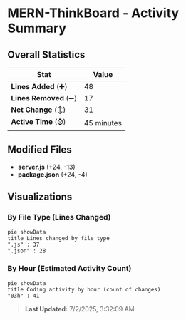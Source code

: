 # MERN-ThinkBoard - Activity Summary 

## Overall Statistics

| Stat                   | Value                                                             |
| ---------------------- | ----------------------------------------------------------------- |
| **Lines Added** (➕)   | 48                                          |
| **Lines Removed** (➖) | 17                                        |
| **Net Change** (↕)    | 31                |
| **Active Time** (⌚)   | 45 minutes |


## Modified Files
- **server.js** (+24, -13)
- **package.json** (+24, -4)

## Visualizations

### By File Type (Lines Changed)

```mermaid
pie showData
title Lines changed by file type
".js" : 37
".json" : 28
```

### By Hour (Estimated Activity Count)

```mermaid
pie showData
title Coding activity by hour (count of changes)
"03h" : 41
```


> **Last Updated:** 7/2/2025, 3:32:09 AM